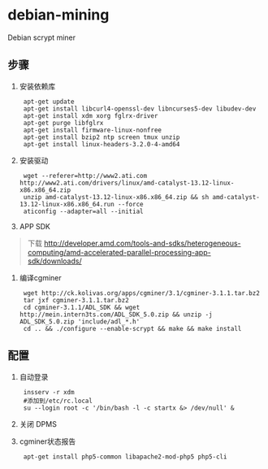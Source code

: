debian-mining
=============

Debian scrypt miner

步骤
----
1. 安装依赖库

        apt-get update
        apt-get install libcurl4-openssl-dev libncurses5-dev libudev-dev
        apt-get install xdm xorg fglrx-driver
        apt-get purge libfglrx
        apt-get install firmware-linux-nonfree
        apt-get install bzip2 ntp screen tmux unzip
        apt-get install linux-headers-3.2.0-4-amd64

1. 安装驱动

        wget --referer=http://www2.ati.com http://www2.ati.com/drivers/linux/amd-catalyst-13.12-linux-x86.x86_64.zip
        unzip amd-catalyst-13.12-linux-x86.x86_64.zip && sh amd-catalyst-13.12-linux-x86.x86_64.run --force
        aticonfig --adapter=all --initial
        
1. APP SDK
> 下载 http://developer.amd.com/tools-and-sdks/heterogeneous-computing/amd-accelerated-parallel-processing-app-sdk/downloads/

1. 编译cgminer

        wget http://ck.kolivas.org/apps/cgminer/3.1/cgminer-3.1.1.tar.bz2
        tar jxf cgminer-3.1.1.tar.bz2
        cd cgminer-3.1.1/ADL_SDK && wget http://mein.intern3ts.com/ADL_SDK_5.0.zip && unzip -j ADL_SDK_5.0.zip 'include/adl_*.h'
        cd .. && ./configure --enable-scrypt && make && make install
        
配置
----
1. 自动登录

        insserv -r xdm
        #添加到/etc/rc.local
        su --login root -c '/bin/bash -l -c startx &> /dev/null' &
        
1. 关闭 DPMS
1. cgminer状态报告

        apt-get install php5-common libapache2-mod-php5 php5-cli

